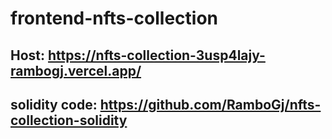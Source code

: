 # frontend-nfts-collection

## Host: https://nfts-collection-3usp4lajy-rambogj.vercel.app/

## solidity code: https://github.com/RamboGj/nfts-collection-solidity

